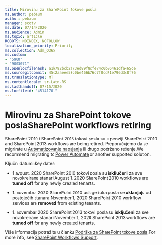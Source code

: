 ```yaml
---
title: Mirovinu za SharePoint tokove posla
ms.author: pebaum
author: pebaum
manager: scotv
ms.date: 07/14/2020
ms.audience: Admin
ms.topic: article
ROBOTS: NOINDEX, NOFOLLOW
localization_priority: Priority
ms.collection: Adm_O365
ms.custom:
- "5900"
- "9003071"
ms.openlocfilehash: a1b792bcb2a73ed89f8cfe74c0b56461dfa465ce
ms.sourcegitcommit: 45c2aaeee58c0be466b76c7f0cd71e796d3c8f76
ms.translationtype: MT
ms.contentlocale: sr-Latn-RS
ms.lasthandoff: 07/15/2020
ms.locfileid: "45141701"
---
```

# <a name="sharepoint-workflows-retiring"></a><span data-ttu-id="ac5c9-102">Mirovinu za SharePoint tokove posla</span><span class="sxs-lookup"><span data-stu-id="ac5c9-102">SharePoint workflows retiring</span></span>

<span data-ttu-id="ac5c9-103">SharePoint 2010 i SharePoint 2013 tokovi posla su u penziji.</span><span class="sxs-lookup"><span data-stu-id="ac5c9-103">SharePoint 2010 and SharePoint 2013 workflows are being retired.</span></span> <span data-ttu-id="ac5c9-104">Preporučujemo da se migrirate u [Automatizovanje napajanja](https://docs.microsoft.com/power-automate/getting-started) ili drugo podržano rešenje.</span><span class="sxs-lookup"><span data-stu-id="ac5c9-104">We recommend migrating to [Power Automate](https://docs.microsoft.com/power-automate/getting-started) or another supported solution.</span></span> 

<span data-ttu-id="ac5c9-105">Ključni datumi:</span><span class="sxs-lookup"><span data-stu-id="ac5c9-105">Key dates:</span></span>

- <span data-ttu-id="ac5c9-106">1 avgust, 2020 SharePoint 2010 tokovi posla su **isključeni** za sve novokreirane stanari.</span><span class="sxs-lookup"><span data-stu-id="ac5c9-106">August 1, 2020 SharePoint 2010 workflows are **turned off** for any newly created tenants.</span></span>

- <span data-ttu-id="ac5c9-107">1. novembra 2020 SharePoint 2010 usluge toka posla se **uklanjaju** od postojećih stanara.</span><span class="sxs-lookup"><span data-stu-id="ac5c9-107">November 1, 2020 SharePoint 2010 workflow services are **removed** from existing tenants.</span></span>

- <span data-ttu-id="ac5c9-108">1. novembar 2020 SharePoint 2013 tokovi posla su **isključeni** za sve novokreirane stanari.</span><span class="sxs-lookup"><span data-stu-id="ac5c9-108">November 1, 2020 SharePoint 2013 workflows are **turned off** for any newly created tenants.</span></span>

<span data-ttu-id="ac5c9-109">Više informacija potražite u članku [Podrška za SharePoint tokove posla](https://aka.ms/sp-workflows-support).</span><span class="sxs-lookup"><span data-stu-id="ac5c9-109">For more info, see [SharePoint Workflows Support](https://aka.ms/sp-workflows-support).</span></span>